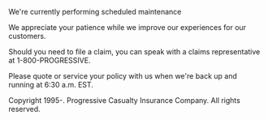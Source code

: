 We're currently performing scheduled maintenance

We appreciate your patience while we improve our experiences for our customers.

Should you need to file a claim, you can speak with a claims representative at 1-800-PROGRESSIVE.

Please quote or service your policy with us when we're back up and running at 6:30 a.m. EST.

Copyright 1995-. Progressive Casualty Insurance Company. All rights reserved.